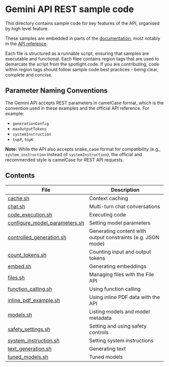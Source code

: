 # Gemini API REST sample code

This directory contains sample code for key features of the API, organised by high level feature.

These samples are embedded in parts of the [documentation](https://ai.google.dev), most notably in the [API reference](https://ai.google.dev/api).

Each file is structured as a runnable script, ensuring that samples are executable and functional. Each filee contains region tags that are used to demarcate the script from the spotlight code. If you are contributing, code within region tags should follow sample code best practices - being clear, complete and concise.

## Parameter Naming Conventions

The Gemini API accepts REST parameters in camelCase format, which is the convention used in these examples and the official API reference. For example:
- `generationConfig`
- `maxOutputTokens`
- `systemInstruction`
- `topP`, `topK`

**Note:** While the API also accepts snake_case format for compatibility (e.g., `system_instruction` instead of `systemInstruction`), the official and recommended style is camelCase for REST API requests.

## Contents

| File | Description |
| ---- | ----------- |
| [cache.sh](./cache.sh) | Context caching |
| [chat.sh](./chat.sh) | Multi-turn chat conversations |
| [code_execution.sh](./code_execution.sh) | Executing code |
| [configure_model_parameters.sh](./configure_model_parameters.sh) | Setting model parameters |
| [controlled_generation.sh](./controlled_generation.sh) | Generating content with output constraints (e.g. JSON mode) |
| [count_tokens.sh](./count_tokens.sh) | Counting input and output tokens |
| [embed.sh](./embed.sh) | Generating embeddings |
| [files.sh](./files.sh) | Managing files with the File API |
| [function_calling.sh](./function_calling.sh) | Using function calling |
| [inline_pdf_example.sh](./inline_pdf_example.sh) | Using inline PDF data with the API |
| [models.sh](./models.sh) | Listing models and model metadata |
| [safety_settings.sh](./safety_settings.sh) | Setting and using safety controls |
| [system_instruction.sh](./system_instruction.sh) | Setting system instructions |
| [text_generation.sh](./text_generation.sh) | Generating text |
| [tuned_models.sh](./tuned_models.sh) | Tuned models |
